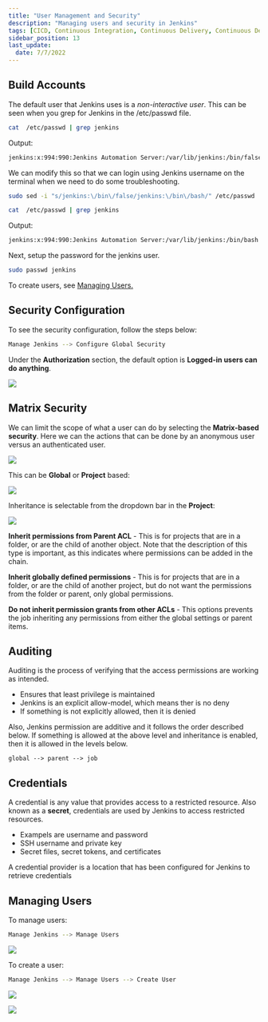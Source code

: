 ```yaml
---
title: "User Management and Security"
description: "Managing users and security in Jenkins"
tags: [CICD, Continuous Integration, Continuous Delivery, Continuous Deployment, Jenkins]
sidebar_position: 13
last_update:
  date: 7/7/2022
---
```



## Build Accounts 

The default user that Jenkins uses is a *non-interactive user*. This can be seen when you grep for Jenkins in the /etc/passwd file.

```bash
cat  /etc/passwd | grep jenkins
```

Output:

```bash 
jenkins:x:994:990:Jenkins Automation Server:/var/lib/jenkins:/bin/false
```

We can modify this so that we can login using Jenkins username on the terminal when we need to do some troubleshooting.

```bash
sudo sed -i "s/jenkins:\/bin\/false/jenkins:\/bin\/bash/" /etc/passwd 
```
```bash
cat  /etc/passwd | grep jenkins
```

Output:

```bash 
jenkins:x:994:990:Jenkins Automation Server:/var/lib/jenkins:/bin/bash 
```

Next, setup the password for the jenkins user.

```bash
sudo passwd jenkins 
```

To create users, see [Managing Users.](#managing-users)


## Security Configuration

To see the security configuration, follow the steps below:

```bash
Manage Jenkins --> Configure Global Security
```

Under the **Authorization** section, the default option is **Logged-in users can do anything**. 


<div class='img-center'>

![](/img/docs/jenusermgt.png)

</div>


## Matrix Security

We can limit the scope of what a user can do by selecting the **Matrix-based security**. Here we can the actions that can be done by an anonymous user versus an authenticated user. 


<div class='img-center'>

![](/img/docs/jenusermgt2.png)

</div>


This can be **Global** or **Project** based:


<div class='img-center'>

![](/img/docs/1026-jenkins-matrix-security.png)

</div>


Inheritance is selectable from the dropdown bar in the **Project**:


<div class='img-center'>

![](/img/docs/1026-jenkins-inheritance-selectable-from-dropdown.png)

</div>


**Inherit permissions from Parent ACL** - This is for projects that are in a folder, or are the child of another object. Note that the description of this type is important, as this indicates where permissions can be added in the chain.


**Inherit globally defined permissions**  - This is for projects that are in a folder, or are the child of another project, but do not want the permissions from the folder or parent, only global permissions.


**Do not inherit permission grants from other ACLs** - This options prevents the job inheriting any permissions from either the global settings or parent items.


## Auditing 

Auditing is the process of verifying that the access permissions are working as intended.

- Ensures that least privilege is maintained
- Jenkins is an explicit allow-model, which means ther is no deny
- If something is not explicitly allowed, then it is denied

Also, Jenkins permission are additive and it follows the order described below. If something is allowed at the above level and inheritance is enabled, then it is allowed in the levels below.

```
global --> parent --> job
```


## Credentials 

A credential is any value that provides access to a restricted resource. Also known as a **secret**, credentials are used by Jenkins to access restricted resources.

- Exampels are username and password
- SSH username and private key 
- Secret files, secret tokens, and certificates 

A credential provider is a location that has been configured for Jenkins to retrieve credentials

## Managing Users 

To manage users:

```bash
Manage Jenkins --> Manage Users 
```


<div class='img-center'>

![](/img/docs/tjenmanageusers.png)

</div>


To create a user:

```bash
Manage Jenkins --> Manage Users --> Create User
```


<div class='img-center'>

![](/img/docs/tjencreateuser.png)

</div>

<div class='img-center'>

![](/img/docs/tjennewuserdone.png)

</div>
